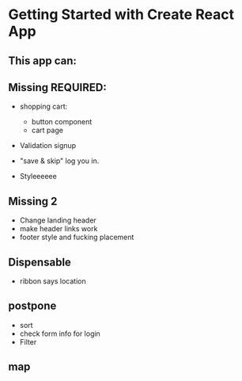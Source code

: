 # Getting Started with Create React App



## This app can:


## Missing REQUIRED:


 
* shopping cart:
    * button component 
    * cart page
    

* Validation signup
* "save & skip" log you in. 
* Styleeeeee

## Missing 2 

* Change landing header
* make header links work 
* footer style and fucking placement



## Dispensable
* ribbon says location 

## postpone 
* sort 
* check form info for login 
* Filter 

## map
